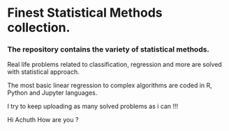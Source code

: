 # Finest Statistical Methods collection.

### The repository contains the variety of statistical methods. 
Real life problems related to classification, regression and more are solved with statistical approach. 

The most basic linear regression to complex algorithms are coded in R, Python and Jupyter languages.

I try to keep uploading as many solved problems as i can !!!

Hi Achuth How are you ?